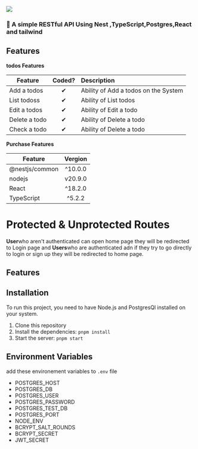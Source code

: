 ![](http://imgur.com/t3teAxi.png)

### :handbag: A simple RESTful API Using Nest ,TypeScript,Postgres,React and tailwind

## Features

<b>todos Features</b>

| Feature       |  Coded?  | Description                          |
| ------------- | :------: | :----------------------------------- |
| Add a todos   | &#10004; | Ability of Add a todos on the System |
| List todoss   | &#10004; | Ability of List todos                |
| Edit a todos  | &#10004; | Ability of Edit a todo               |
| Delete a todo | &#10004; | Ability of Delete a todo             |
| Check a todo  | &#10004; | Ability of Delete a todo             |

<b>Purchase Features</b>

| Feature        | Vergion |
| -------------- | :-----: |
| @nestjs/common | ^10.0.0 |
| nodejs         | v20.9.0 |
| React          | ^18.2.0 |
| TypeScript     | ^5.2.2  |

# Protected & Unprotected Routes

**User**who aren't authenticated can open home page they will be redirected to Login page and **Users**who are authenticated adn if they try to go directly to login or sign up they will be redirected to home page.

## Features

## Installation

To run this project, you need to have Node.js and PostgresQl installed on your system.

1. Clone this repository
2. Install the dependencies: `pnpm install`
3. Start the server: `pnpm start`

## Environment Variables

add these environement variables to `.env` file

- POSTGRES_HOST
- POSTGRES_DB
- POSTGRES_USER
- POSTGRES_PASSWORD
- POSTGRES_TEST_DB
- POSTGRES_PORT
- NODE_ENV
- BCRYPT_SALT_ROUNDS
- BCRYPT_SECRET
- JWT_SECRET
